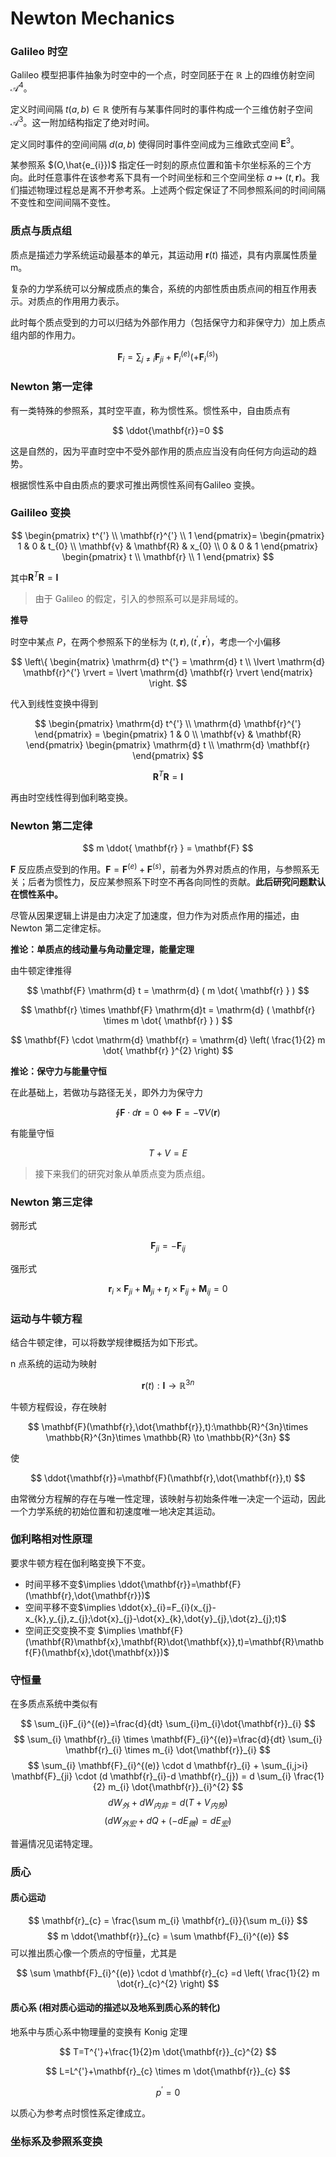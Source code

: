 # Newton Mechanics

### Galileo 时空

Galileo 模型把事件抽象为时空中的一个点，时空同胚于在 $\mathbb{R}$ 上的四维仿射空间 $\mathcal{A}^{4}$。

定义时间间隔 $t(a,b) \in \mathbb{R}$ 使所有与某事件同时的事件构成一个三维仿射子空间 $\mathcal{A}^{3}$。这一附加结构指定了绝对时间。

定义同时事件的空间间隔 $d(a,b)$ 使得同时事件空间成为三维欧式空间 $\mathbf{E}^3$。

某参照系 $(O,\hat{e_{i}})$ 指定任一时刻的原点位置和笛卡尔坐标系的三个方向。此时任意事件在该参考系下具有一个时间坐标和三个空间坐标 $a \mapsto (t,\mathbf{r})$。我们描述物理过程总是离不开参考系。上述两个假定保证了不同参照系间的时间间隔不变性和空间间隔不变性。

### 质点与质点组

质点是描述力学系统运动最基本的单元，其运动用 $\mathbf{r}(t)$ 描述，具有内禀属性质量 m。

复杂的力学系统可以分解成质点的集合，系统的内部性质由质点间的相互作用表示。对质点的作用用力表示。

此时每个质点受到的力可以归结为外部作用力（包括保守力和非保守力）加上质点组内部的作用力。

$$
\mathbf{F}_{i}=\sum_{j\neq i} \mathbf{F}_{ji}+\mathbf{F}_{i}^{(e)}(+\mathbf{F}_{i}^{(s)})
$$

### Newton 第一定律

有一类特殊的参照系，其时空平直，称为惯性系。惯性系中，自由质点有

$$
\ddot{\mathbf{r}}=0
$$

这是自然的，因为平直时空中不受外部作用的质点应当没有向任何方向运动的趋势。

根据惯性系中自由质点的要求可推出两惯性系间有Galileo 变换。

### Gailileo 变换

$$
\begin{pmatrix}
t^{'} \\
\mathbf{r}^{'} \\
1
\end{pmatrix}=
\begin{pmatrix}
1 & 0 & t_{0} \\
\mathbf{v} & \mathbf{R} & x_{0} \\
0 & 0 & 1
\end{pmatrix}
\begin{pmatrix}
t \\
\mathbf{r} \\
1
\end{pmatrix}
$$

其中$\mathbf{R}^{T}\mathbf{R}=\mathbf{I}$

> 由于 Galileo 的假定，引入的参照系可以是非局域的。

**推导**

时空中某点 $P$，在两个参照系下的坐标为 $(t,\mathbf{r}),(t^{'},\mathbf{r}^{'})$，考虑一个小偏移

$$
\left\{
\begin{matrix}
\mathrm{d} t^{'} = \mathrm{d} t \\
\lvert \mathrm{d} \mathbf{r}^{'} \rvert = \lvert \mathrm{d} \mathbf{r} \rvert
\end{matrix}
\right.
$$

代入到线性变换中得到

$$
\begin{pmatrix}
\mathrm{d} t^{'} \\
\mathrm{d} \mathbf{r}^{'}
\end{pmatrix} =
\begin{pmatrix}
1 & 0 \\
\mathbf{v} & \mathbf{R}
\end{pmatrix}
\begin{pmatrix}
\mathrm{d} t \\
\mathrm{d} \mathbf{r}
\end{pmatrix}
$$

$$
\mathbf{R}^{T} \mathbf{R} = \mathbf{I}
$$

再由时空线性得到伽利略变换。

### Newton 第二定律

$$
m \ddot{ \mathbf{r} } = \mathbf{F}
$$

$\mathbf{F}$ 反应质点受到的作用。$\mathbf{F}=\mathbf{F}^{(e)}+\mathbf{F}^{(s)}$，前者为外界对质点的作用，与参照系无关；后者为惯性力，反应某参照系下时空不再各向同性的贡献。**此后研究问题默认在惯性系中。**

尽管从因果逻辑上讲是由力决定了加速度，但力作为对质点作用的描述，由 Newton 第二定律定标。

**推论：单质点的线动量与角动量定理，能量定理**

由牛顿定律推得

$$
\mathbf{F} \mathrm{d} t = \mathrm{d} ( m \dot{ \mathbf{r} } )
$$

$$
\mathbf{r} \times \mathbf{F} \mathrm{d}t = \mathrm{d} ( \mathbf{r} \times m \dot{ \mathbf{r} } )
$$

$$
\mathbf{F} \cdot \mathrm{d} \mathbf{r} = \mathrm{d} \left( \frac{1}{2} m \dot{ \mathbf{r} }^{2} \right)
$$

**推论：保守力与能量守恒**

在此基础上，若做功与路径无关，即外力为保守力

$$
\oint \mathbf{F}\cdot d\mathbf{r}=0 \iff \mathbf{F}=-\nabla V(\mathbf{r})
$$

有能量守恒

$$
T+V=E
$$

> 接下来我们的研究对象从单质点变为质点组。

### Newton 第三定律

弱形式

$$
\mathbf{F}_{ji} = - \mathbf{F}_{ij}
$$

强形式

$$
\mathbf{r}_{i} \times \mathbf{F}_{ji} + \mathbf{M}_{ji} + \mathbf{r}_{j} \times \mathbf{F}_{ij} + \mathbf{M}_{ij} = 0
$$

### 运动与牛顿方程

结合牛顿定律，可以将数学规律概括为如下形式。

n 点系统的运动为映射

$$
\mathbf{r}(t):\mathbf{I} \to \mathbb{R}^{3n}
$$

牛顿方程假设，存在映射

$$
\mathbf{F}(\mathbf{r},\dot{\mathbf{r}},t):\mathbb{R}^{3n}\times \mathbb{R}^{3n}\times \mathbb{R} \to \mathbb{R}^{3n}
$$

使

$$
\ddot{\mathbf{r}}=\mathbf{F}(\mathbf{r},\dot{\mathbf{r}},t)
$$

由常微分方程解的存在与唯一性定理，该映射与初始条件唯一决定一个运动，因此一个力学系统的初始位置和初速度唯一地决定其运动。

### 伽利略相对性原理

要求牛顿方程在伽利略变换下不变。
- 时间平移不变$\implies \ddot{\mathbf{r}}=\mathbf{F}(\mathbf{r},\dot{\mathbf{r}})$
- 空间平移不变$\implies \ddot{x}_{i}=F_{i}(x_{j}-x_{k},y_{j},z_{j};\dot{x}_{j}-\dot{x}_{k},\dot{y}_{j},\dot{z}_{j};t)$
- 空间正交变换不变 $\implies \mathbf{F}(\mathbf{R}\mathbf{x},\mathbf{R}\dot{\mathbf{x}},t)=\mathbf{R}\mathbf{F}(\mathbf{x},\dot{\mathbf{x}})$

### 守恒量

在多质点系统中类似有

$$
\sum_{i}F_{i}^{(e)}=\frac{d}{dt} \sum_{i}m_{i}\dot{\mathbf{r}}_{i}
$$
$$
\sum_{i} \mathbf{r}_{i} \times \mathbf{F}_{i}^{(e)}=\frac{d}{dt} \sum_{i} \mathbf{r}_{i} \times m_{i} \dot{\mathbf{r}}_{i}
$$
$$
\sum_{i} \mathbf{F}_{i}^{(e)} \cdot d \mathbf{r}_{i} + \sum_{i,j>i} \mathbf{F}_{ji} \cdot (d \mathbf{r}_{i}-d \mathbf{r}_{j}) = d \sum_{i} \frac{1}{2} m_{i} \dot{\mathbf{r}}_{i}^{2}
$$
$$
dW_{外}+dW_{内非}=d(T+V_{内势})
$$
$$
(dW_{外宏}+dQ+(-dE_{微})=dE_{宏})
$$

普遍情况见诺特定理。

### 质心

#### 质心运动

$$
\mathbf{r}_{c} = \frac{\sum m_{i} \mathbf{r}_{i}}{\sum m_{i}}
$$
$$
m \ddot{\mathbf{r}}_{c} = \sum \mathbf{F}_{i}^{(e)}
$$
可以推出质心像一个质点的守恒量，尤其是

$$
\sum \mathbf{F}_{i}^{(e)} \cdot d \mathbf{r}_{c} =d \left( \frac{1}{2} m \dot{r}_{c}^{2} \right)
$$

#### 质心系 (相对质心运动的描述以及地系到质心系的转化)

地系中与质心系中物理量的变换有 Konig 定理

$$
T=T^{'}+\frac{1}{2}m \dot{\mathbf{r}}_{c}^{2}
$$

$$
L=L^{'}+\mathbf{r}_{c} \times m \dot{\mathbf{r}}_{c}
$$

$$
p^{'}=0
$$

以质心为参考点时惯性系定律成立。

### 坐标系及参照系变换
